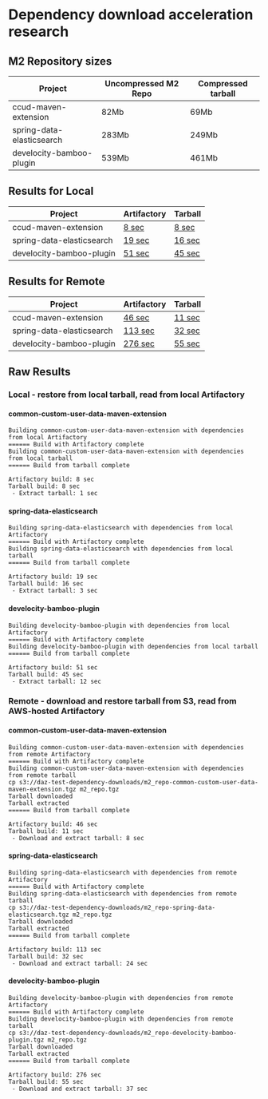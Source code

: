 # Dependency download acceleration research

## M2 Repository sizes

| Project | Uncompressed M2 Repo | Compressed tarball |
| --- | --- | --- | 
| ccud-maven-extension | 82Mb | 69Mb |
| spring-data-elasticsearch | 283Mb | 249Mb |
| develocity-bamboo-plugin | 539Mb | 461Mb |

## Results for Local

| Project | Artifactory | Tarball | 
| --- | --- | --- | 
| ccud-maven-extension | [8 sec](https://ge.solutions-team.gradle.com/s/ajmeb2jmfm67i) | [8 sec](https://ge.solutions-team.gradle.com/s/3b3mlhy3lelbm) |
| spring-data-elasticsearch | [19 sec](https://ge.solutions-team.gradle.com/s/ozpmyiyirjttm) | [16 sec](https://ge.solutions-team.gradle.com/s/2moofosizlqs6) |
| develocity-bamboo-plugin | [51 sec](https://ge.solutions-team.gradle.com/s/shiheqy5so426) | [45 sec](https://ge.solutions-team.gradle.com/s/53r6slf23x2iq) |

## Results for Remote

| Project  | Artifactory | Tarball |
| --- | --- | --- |
| ccud-maven-extension | [46 sec](https://ge.solutions-team.gradle.com/s/x4ydjq4o2inua) | [11 sec](https://ge.solutions-team.gradle.com/s/hmfetl4oeevim) |
| spring-data-elasticsearch | [113 sec](https://ge.solutions-team.gradle.com/s/ksyz57sdygcwi) | [32 sec](https://ge.solutions-team.gradle.com/s/srpthbrgqs4la) |
| develocity-bamboo-plugin | [276 sec](https://ge.solutions-team.gradle.com/s/6tb33nnw2slka) | [55 sec](https://ge.solutions-team.gradle.com/s/h5sduwdpfpj3c) |

## Raw Results

### Local - restore from local tarball, read from local Artifactory

#### common-custom-user-data-maven-extension

```
Building common-custom-user-data-maven-extension with dependencies from local Artifactory
====== Build with Artifactory complete
Building common-custom-user-data-maven-extension with dependencies from local tarball
====== Build from tarball complete

Artifactory build: 8 sec
Tarball build: 8 sec
 - Extract tarball: 1 sec
```

#### spring-data-elasticsearch

```
Building spring-data-elasticsearch with dependencies from local Artifactory
====== Build with Artifactory complete
Building spring-data-elasticsearch with dependencies from local tarball
====== Build from tarball complete

Artifactory build: 19 sec
Tarball build: 16 sec
 - Extract tarball: 3 sec
```

#### develocity-bamboo-plugin

```
Building develocity-bamboo-plugin with dependencies from local Artifactory
====== Build with Artifactory complete
Building develocity-bamboo-plugin with dependencies from local tarball
====== Build from tarball complete

Artifactory build: 51 sec
Tarball build: 45 sec
 - Extract tarball: 12 sec
```

### Remote - download and restore tarball from S3, read from AWS-hosted Artifactory

#### common-custom-user-data-maven-extension

```
Building common-custom-user-data-maven-extension with dependencies from remote Artifactory
====== Build with Artifactory complete
Building common-custom-user-data-maven-extension with dependencies from remote tarball
cp s3://daz-test-dependency-downloads/m2_repo-common-custom-user-data-maven-extension.tgz m2_repo.tgz
Tarball downloaded
Tarball extracted
====== Build from tarball complete

Artifactory build: 46 sec
Tarball build: 11 sec
 - Download and extract tarball: 8 sec
```

#### spring-data-elasticsearch

```
Building spring-data-elasticsearch with dependencies from remote Artifactory
====== Build with Artifactory complete
Building spring-data-elasticsearch with dependencies from remote tarball
cp s3://daz-test-dependency-downloads/m2_repo-spring-data-elasticsearch.tgz m2_repo.tgz
Tarball downloaded
Tarball extracted
====== Build from tarball complete

Artifactory build: 113 sec
Tarball build: 32 sec
 - Download and extract tarball: 24 sec
```

#### develocity-bamboo-plugin

```
Building develocity-bamboo-plugin with dependencies from remote Artifactory
====== Build with Artifactory complete
Building develocity-bamboo-plugin with dependencies from remote tarball
cp s3://daz-test-dependency-downloads/m2_repo-develocity-bamboo-plugin.tgz m2_repo.tgz
Tarball downloaded
Tarball extracted
====== Build from tarball complete

Artifactory build: 276 sec
Tarball build: 55 sec
 - Download and extract tarball: 37 sec
```
